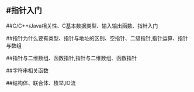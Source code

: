 #指针入门
---

##C/C++/Java相关性、C基本数据类型、输入输出函数、指针入门



##指针为什么要有类型、指针与地址的区别、空指针、二级指针,指针运算、指针与数组

##指针与二维数组、函数指针,指针与二维数组、函数指针

##字符串相关函数

##结构体、联合体、枚举,IO流
